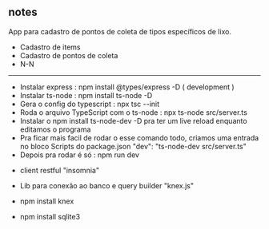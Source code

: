 ## notes

App para cadastro de pontos de coleta de tipos específicos de lixo.

- Cadastro de items
- Cadastro de pontos de coleta
- N-N

---

- Instalar express : npm install @types/express -D ( development )
- Instalar ts-node : npm install ts-node -D
- Gera o config do typescript : npx tsc --init
- Roda o arquivo TypeScript com o ts-node : npx ts-node src/server.ts
- Instalar o npm install ts-node-dev -D pra ter um live reload enquanto editamos o programa
- Pra ficar mais facil de rodar o esse comando todo, criamos uma entrada no bloco Scripts do package.json "dev": "ts-node-dev src/server.ts"
- Depois pra rodar é só : npm run dev

* client restful "insomnia"

* Lib para conexão ao banco e query builder "knex.js"

- npm install knex

- npm install sqlite3

